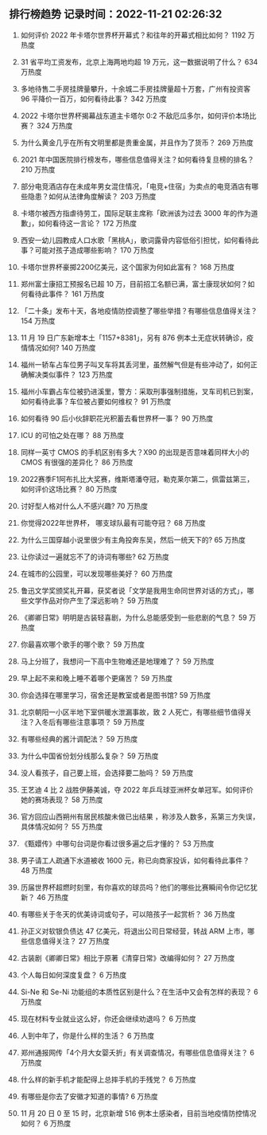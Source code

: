 
## 排行榜趋势 记录时间：2022-11-21 02:26:32
  
  1. 如何评价 2022 年卡塔尔世界杯开幕式？和往年的开幕式相比如何？ 1192 万热度
    
  2. 31 省平均工资发布，北京上海两地均超 19 万元，这一数据说明了什么？ 634 万热度
    
  3. 多地待售二手房挂牌量攀升，十余城二手房挂牌量超十万套，广州有投资客 96 平降价一百万，如何看待此事？ 342 万热度
    
  4. 2022 卡塔尔世界杯揭幕战东道主卡塔尔 0:2 不敌厄瓜多尔，如何评价本场比赛？ 324 万热度
    
  5. 为什么黄金几乎在所有文明里都是贵重金属，并且作为了货币？ 269 万热度
    
  6. 2021 年中国医院排行榜发布，哪些信息值得关注？如何看待复旦榜的排名？ 210 万热度
    
  7. 部分电竞酒店存在未成年男女混住情况，「电竞+住宿」为卖点的电竞酒店有哪些隐患？如何从法律角度解读？ 203 万热度
    
  8. 卡塔尔被西方指虐待劳工，国际足联主席称「欧洲该为过去 3000 年的作为道歉」，如何看待这一言论？ 172 万热度
    
  9. 西安一幼儿园教成人口水歌「黑桃A」，歌词露骨内容低俗引担忧，如何看待此事？可能对孩子造成哪些影响？ 170 万热度
    
  10. 卡塔尔世界杯豪掷2200亿美元，这个国家为何如此富有？ 168 万热度
    
  11. 郑州富士康招工预报名已超 10 万，目前招工名额已满，富士康现状如何？如何看待此事件？ 161 万热度
    
  12. 「二十条」发布十天，各地疫情防控调整了哪些举措？有哪些信息值得关注？ 154 万热度
    
  13. 11 月 19 日广东新增本土「1157+8381」，另有 876 例本土无症状转确诊，疫情情况如何? 140 万热度
    
  14. 福州一轿车占车位男子叫叉车将其丢河里，虽然解气但是有些冲动了，如何正确解决类似事件？ 123 万热度
    
  15. 福州小车霸占车位被扔进溪里，警方：采取刑事强制措施，叉车司机已到案，如何看待此事？车位被占要如何维权？ 91 万热度
    
  16. 如何看待 90 后小伙辞职花光积蓄去看世界杯一事？ 90 万热度
    
  17. ICU 的可怕之处在哪？ 88 万热度
    
  18. 同样一英寸 CMOS 的手机区别有多大？X90 的出现是否意味着同样大小的 CMOS 有很强的差异化？ 86 万热度
    
  19. 2022赛季F1阿布扎比大奖赛，维斯塔潘夺冠，勒克莱尔第二，佩雷兹第三，如何评价这场比赛？ 80 万热度
    
  20. 讨好型人格对什么人不感兴趣? 70 万热度
    
  21. 你觉得2022年世界杯， 哪支球队最有可能夺冠？ 68 万热度
    
  22. 为什么三国穿越小说里很少有主角投奔东吴，然后一统天下的? 65 万热度
    
  23. 让你读过一遍就忘不了的诗词有哪些? 62 万热度
    
  24. 在城市的公园里，可以发现哪些美好？ 60 万热度
    
  25. 鲁迅文学奖颁奖礼开幕，获奖者说「文学是我用生命同世界对话的方式」，哪些文学作品对你产生了深远影响？ 59 万热度
    
  26. 《卿卿日常》明明是古装轻喜剧，为什么总能感受到一些悲剧的气息？ 59 万热度
    
  27. 你最喜欢哪个歌手的哪个歌？ 59 万热度
    
  28. 马上分班了，我想问一下高中生物难还是地理难了？ 59 万热度
    
  29. 早上起不来和晚上睡不着哪个更痛苦？ 59 万热度
    
  30. 你会选择在哪里学习，宿舍还是教室或者是图书馆? 59 万热度
    
  31. 北京朝阳一小区半地下室供暖水泄漏事故，致 2 人死亡，有哪些细节值得关注？入冬后有哪些注意事项？ 59 万热度
    
  32. 有哪些经典的酱汁调配法？ 59 万热度
    
  33. 为什么中国省份划分线那么复杂？ 59 万热度
    
  34. 没人看孩子，自己要上班，会选择要二胎吗？ 59 万热度
    
  35. 王艺迪 4 比 2 战胜伊藤美诚，夺 2022 年乒乓球亚洲杯女单冠军。如何评价她的赛场表现？ 58 万热度
    
  36. 官方回应山西朔州有居民核酸未做已出结果 ，称涉及人数多，系第三方失误，具体情况如何？ 55 万热度
    
  37. 《甄嬛传》中哪句台词是你看过很多遍之后才懂的？ 53 万热度
    
  38. 男子请工人疏通下水道被收 1600 元，称已向商家投诉，如何看待此事件？ 48 万热度
    
  39. 历届世界杯超燃时刻里，有你喜欢的球员吗？他们的哪些比赛瞬间令你记忆犹新？ 46 万热度
    
  40. 有哪些关于冬天的优美诗词或句子，可以陪孩子一起赏析？ 36 万热度
    
  41. 孙正义对软银负债达 47 亿美元，将退出公司日常经营，转战 ARM 上市，哪些信息值得关注？ 27 万热度
    
  42. 古装剧《卿卿日常》相比于原著《清穿日常》改编得如何？ 27 万热度
    
  43. 个人每日如何深度复盘？ 6 万热度
    
  44. Si-Ne 和 Se-Ni 功能组的本质性区别是什么？在生活中又会有怎样的表现？ 6 万热度
    
  45. 现在材料专业就业这么好，你还会继续劝退吗？ 6 万热度
    
  46. 人到中年了，你是什么样的生活？ 6 万热度
    
  47. 郑州通报网传「4个月大女婴夭折」有关调查情况，有哪些信息值得关注？ 6 万热度
    
  48. 什么样的新手机才能配得上总摔手机的手残党？ 6 万热度
    
  49. 有哪些是你去了安徽才知道的事情? 6 万热度
    
  50. 11 月 20 日 0 至 15 时，北京新增 516 例本土感染者，目前当地疫情防控情况如何？ 6 万热度
    